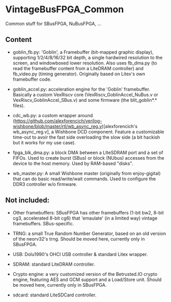 # VintageBusFPGA_Common
Common stuff for SBusFPGA, NuBusFPGA, ...

## Content

* goblin_fb.py: 'Goblin', a Framebuffer (bit-mapped graphic display), supporting 1/2/4/8/16/32 bit depth, a single hardwired resolution to the screen, and windowboxed lower resolution. Also uses fb_dma.py (to read the framebuffer content from a LiteDRAM controller) and fb_video.py (timing generator). Originally based on Litex's own framebuffer code.

* goblin_accel.py: acceleration engine for the 'Goblin' framebuffer. Basically a custom VexRiscv core (VexRiscv_GoblinAccel_NuBus.v or VexRiscv_GoblinAccel_SBus.v) and some firmware (the blit_goblin*.* files).

* cdc_wb.py: a custom wrapper around (https://github.com/alexforencich/verilog-wishbone/blob/master/rtl/wb_async_reg.v)[alexforencich's wb_async_reg.v], a Wishbone DCD component. Feature a customizable time-out to avoir the fast side overloading the slow side (a bit hackish but it works for my use case).

* fpga_blk_dma.py: a block DMA between a LIteSDRAM port and a set of FIFOs. Used to create burst (SBus) or block (NUbus) accesses from the device to the host memory. Used by RAM-based "disks".

* wb_master.py: A small Wishbone master (originally from enjoy-gigital) that can do basic read/write/wait commands. Used to configure the DDR3 controller w/o firmware.

## Not included:

* Other framebuffers: SBusFPGA has other framebuffers (1-bit bw2, 8-bit cg3, accelerated 8-bit cg6) that 'emaulate' (in a limited way) vintage framebuffers. SBus-specific.

* TRNG: a small True Random Number Generator, based on an old version of the neorv32's trng. Should be moved here, currently only in SBusFPGA.

* USB: Dolu1990's OHCI USB controller & standard Litex wrapper.

* SDRAM: standard LiteDRAM controller.

* Crypto engine: a very customized version of the Betrusted.IO crypto engine, featuring AES and GCM support and a Load/Store unit. Should be moved here, currently only in SBusFPGA.

* sdcard: standard LiteSDCard controller.

